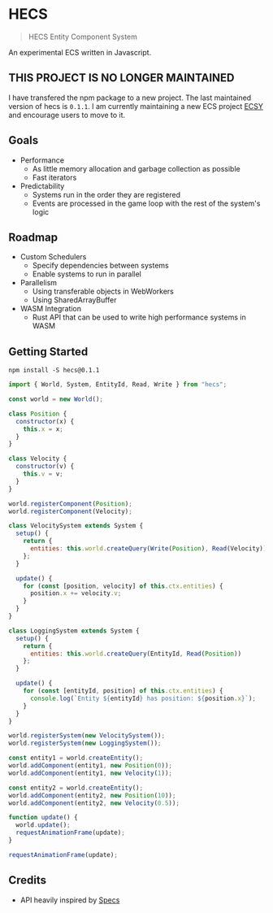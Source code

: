 # HECS

> HECS Entity Component System

An experimental ECS written in Javascript.

## THIS PROJECT IS NO LONGER MAINTAINED

I have transfered the npm package to a new project. The last maintained version of hecs is `0.1.1`. I am currently maintaining a new ECS project [ECSY](https://ecsy.io) and encourage users to move to it.

## Goals

- Performance
  - As little memory allocation and garbage collection as possible
  - Fast iterators
- Predictability
  - Systems run in the order they are registered
  - Events are processed in the game loop with the rest of the system's logic

## Roadmap

- Custom Schedulers
  - Specify dependencies between systems
  - Enable systems to run in parallel
- Parallelism
  - Using transferable objects in WebWorkers
  - Using SharedArrayBuffer
- WASM Integration
  - Rust API that can be used to write high performance systems in WASM

## Getting Started

```
npm install -S hecs@0.1.1
```

```js
import { World, System, EntityId, Read, Write } from "hecs";

const world = new World();

class Position {
  constructor(x) {
    this.x = x;
  }
}

class Velocity {
  constructor(v) {
    this.v = v;
  }
}

world.registerComponent(Position);
world.registerComponent(Velocity);

class VelocitySystem extends System {
  setup() {
    return {
      entities: this.world.createQuery(Write(Position), Read(Velocity))
    };
  }

  update() {
    for (const [position, velocity] of this.ctx.entities) {
      position.x += velocity.v;
    }
  }
}

class LoggingSystem extends System {
  setup() {
    return {
      entities: this.world.createQuery(EntityId, Read(Position))
    };
  }

  update() {
    for (const [entityId, position] of this.ctx.entities) {
      console.log(`Entity ${entityId} has position: ${position.x}`);
    }
  }
}

world.registerSystem(new VelocitySystem());
world.registerSystem(new LoggingSystem());

const entity1 = world.createEntity();
world.addComponent(entity1, new Position(0));
world.addComponent(entity1, new Velocity(1));

const entity2 = world.createEntity();
world.addComponent(entity2, new Position(10));
world.addComponent(entity2, new Velocity(0.5));

function update() {
  world.update();
  requestAnimationFrame(update);
}

requestAnimationFrame(update);
```

## Credits

- API heavily inspired by [Specs](https://github.com/slide-rs/specs)
